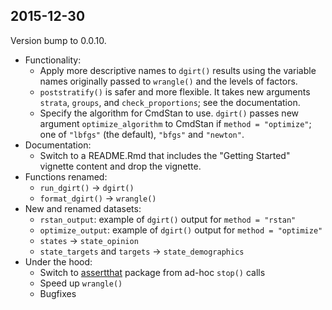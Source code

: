 ## 2015-12-30

Version bump to 0.0.10.

  * Functionality:
    * Apply more descriptive names to `dgirt()` results using the variable names
      originally passed to `wrangle()` and the levels of factors.
    * `poststratify()` is safer and more flexible. It takes new arguments
      `strata`, `groups`, and `check_proportions`; see the documentation.
    * Specify the algorithm for CmdStan to use. `dgirt()` passes new argument
      `optimize_algorithm` to CmdStan if `method = "optimize"`; one of
      `"lbfgs"` (the default), `"bfgs"` and `"newton"`.
  * Documentation:
    * Switch to a README.Rmd that includes the "Getting Started" vignette
      content and drop the vignette.
  * Functions renamed:
    * `run_dgirt()` -> `dgirt()`
    * `format_dgirt()` -> `wrangle()`
  * New and renamed datasets:
    * `rstan_output`: example of `dgirt()` output for `method = "rstan"`
    * `optimize_output`: example of `dgirt()` output for `method = "optimize"`
    * `states` -> `state_opinion`
    * `state_targets` and `targets` -> `state_demographics`
  * Under the hood:
    * Switch to [assertthat](https://github.com/hadley/assertthat) package from
    ad-hoc `stop()` calls
    * Speed up `wrangle()`
    * Bugfixes
